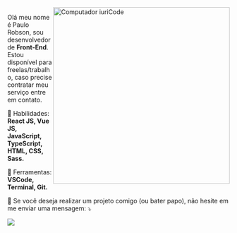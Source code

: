 <img src="https://raw.githubusercontent.com/MicaelliMedeiros/micaellimedeiros/master/image/computer-illustration.png" min-width="400px" max-width="400px" width="400px" align="right" alt="Computador iuriCode">

<p align="left"> 
  Olá meu nome é Paulo Robson, sou desenvolvedor de <strong>Front-End</strong>. Estou disponível para freelas/trabalho, caso precise contratar meu serviço entre em contato.
</p>

<p align="left">
  🦄 Habilidades: <strong>React JS, Vue JS, JavaScript, TypeScript, HTML, CSS, Sass.</strong>
</p>

<p align="left">
  💼 Ferramentas: <strong>VSCode, Terminal, Git.</strong>
</p>

<p align="left">
  💌 Se você deseja realizar um projeto comigo (ou bater papo), não hesite em me enviar uma mensagem: ⤵️
</p>

<p align="left"> 
  <a href="https://www.linkedin.com/in/probson01" alt="Linkedin">
  <img src="https://img.shields.io/badge/-Linkedin-0e76a8?style=for-the-badge&logo=Linkedin&logoColor=white&link=https://www.linkedin.com/in/iuricode" /></a>
</p>  
